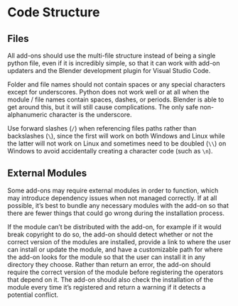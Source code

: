 # Code Structure 

## Files 

All add-ons should use the multi-file structure instead of being a single python file, even if it is incredibly simple, so that it can work with add-on updaters and the Blender development plugin for Visual Studio Code.

Folder and file names should not contain spaces or any special characters except for underscores. Python does not work well or at all when the module / file names contain spaces, dashes, or periods. Blender is able to get around this, but it will still cause complications. The only safe non-alphanumeric character is the underscore.

Use forward slashes (`/`) when referencing files paths rather than backslashes (`\`), since the first will work on both Windows and Linux while the latter will not work on Linux and sometimes need to be doubled (`\\`) on Windows to avoid accidentally creating a character code (such as `\n`). 

## External Modules

Some add-ons may require external modules in order to function, which may introduce dependency issues when not managed correctly. If at all possible, it’s best to bundle any necessary modules with the add-on so that there are fewer things that could go wrong during the installation process. 

If the module can’t be distributed with the add-on, for example if it would break copyright to do so, the add-on should detect whether or not the correct version of the modules are installed, provide a link to where the user can install or update the module, and have a customizable path for where the add-on looks for the module so that the user can install it in any directory they choose. Rather than return an error, the add-on should require the correct version of the module before registering the operators that depend on it. The add-on should also check the installation of the module every time it’s registered and return a warning if it detects a potential conflict. 